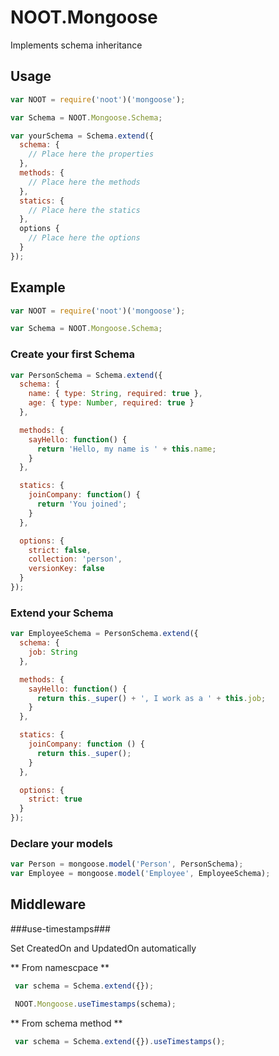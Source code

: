 # NOOT.Mongoose

Implements schema inheritance

## Usage

```javascript
var NOOT = require('noot')('mongoose');

var Schema = NOOT.Mongoose.Schema;

var yourSchema = Schema.extend({
  schema: {
    // Place here the properties
  },
  methods: {
    // Place here the methods
  },
  statics: {
    // Place here the statics
  },
  options {
    // Place here the options
  }
});
```

## Example
```javascript
var NOOT = require('noot')('mongoose');

var Schema = NOOT.Mongoose.Schema;
```

### Create your first Schema

```javascript
var PersonSchema = Schema.extend({
  schema: {
    name: { type: String, required: true },
    age: { type: Number, required: true }
  },

  methods: {
    sayHello: function() {
      return 'Hello, my name is ' + this.name;
    }
  },

  statics: {
    joinCompany: function() {
      return 'You joined';
    }
  },

  options: {
    strict: false,
    collection: 'person',
    versionKey: false
  }
});
```

### Extend your Schema

```javascript
var EmployeeSchema = PersonSchema.extend({
  schema: {
    job: String
  },

  methods: {
    sayHello: function() {
      return this._super() + ', I work as a ' + this.job;
    }
  },

  statics: {
    joinCompany: function () {
      return this._super();
    }
  },

  options: {
    strict: true
  }
});
```

### Declare your models
```javascript
var Person = mongoose.model('Person', PersonSchema);
var Employee = mongoose.model('Employee', EmployeeSchema);
```


## Middleware

###use-timestamps###

Set CreatedOn and UpdatedOn automatically

** From namescpace **

```javascript
 var schema = Schema.extend({});

 NOOT.Mongoose.useTimestamps(schema);

```

** From schema method **

```javascript
 var schema = Schema.extend({}).useTimestamps();

```
